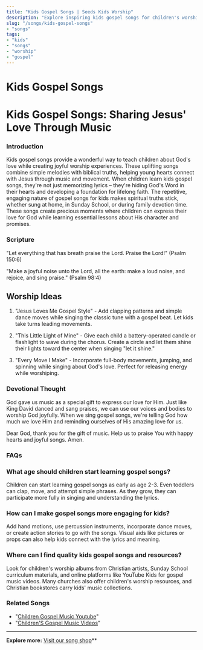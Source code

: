 ```yaml
---
title: "Kids Gospel Songs | Seeds Kids Worship"
description: "Explore inspiring kids gospel songs for children's worship and faith development. Biblical music resources for families and ministry."
slug: "/songs/kids-gospel-songs"
- "songs"
tags:
- "kids"
- "songs"
- "worship"
- "gospel"
---
```


# Kids Gospel Songs

# Kids Gospel Songs: Sharing Jesus' Love Through Music

### Introduction
Kids gospel songs provide a wonderful way to teach children about God's love while creating joyful worship experiences. These uplifting songs combine simple melodies with biblical truths, helping young hearts connect with Jesus through music and movement. When children learn kids gospel songs, they're not just memorizing lyrics – they're hiding God's Word in their hearts and developing a foundation for lifelong faith. The repetitive, engaging nature of gospel songs for kids makes spiritual truths stick, whether sung at home, in Sunday School, or during family devotion time. These songs create precious moments where children can express their love for God while learning essential lessons about His character and promises.

### Scripture
"Let everything that has breath praise the Lord. Praise the Lord!" (Psalm 150:6)

"Make a joyful noise unto the Lord, all the earth: make a loud noise, and rejoice, and sing praise." (Psalm 98:4)

## Worship Ideas
1. "Jesus Loves Me Gospel Style" - Add clapping patterns and simple dance moves while singing the classic tune with a gospel beat. Let kids take turns leading movements.

2. "This Little Light of Mine" - Give each child a battery-operated candle or flashlight to wave during the chorus. Create a circle and let them shine their lights toward the center when singing "let it shine."

3. "Every Move I Make" - Incorporate full-body movements, jumping, and spinning while singing about God's love. Perfect for releasing energy while worshiping.

### Devotional Thought
God gave us music as a special gift to express our love for Him. Just like King David danced and sang praises, we can use our voices and bodies to worship God joyfully. When we sing gospel songs, we're telling God how much we love Him and reminding ourselves of His amazing love for us.

Dear God, thank you for the gift of music. Help us to praise You with happy hearts and joyful songs. Amen.

### FAQs

### What age should children start learning gospel songs?
Children can start learning gospel songs as early as age 2-3. Even toddlers can clap, move, and attempt simple phrases. As they grow, they can participate more fully in singing and understanding the lyrics.

### How can I make gospel songs more engaging for kids?
Add hand motions, use percussion instruments, incorporate dance moves, or create action stories to go with the songs. Visual aids like pictures or props can also help kids connect with the lyrics and meaning.

### Where can I find quality kids gospel songs and resources?
Look for children's worship albums from Christian artists, Sunday School curriculum materials, and online platforms like YouTube Kids for gospel music videos. Many churches also offer children's worship resources, and Christian bookstores carry kids' music collections.

### Related Songs

- "[Children Gospel Music Youtube](/songs/children-gospel-music-youtube/)"
- "[Children'S Gospel Music Videos](/songs/children-s-gospel-music-videos/)"

---

**Explore more:** [Visit our song shop](https://seedskidsworship.com/shop)**

<!-- Schema Markup -->
<script type="application/ld+json">
{
  "@context": "https://schema.org",
  "@type": "MusicRecording",
  "name": "Kids Gospel Songs",
  "byArtist": {
    "@type": "MusicGroup",
    "name": "Seeds Kids Worship"
  },
  "isFamilyFriendly": true,
  "url": "https://seedskidsworship.com/songs/kids-gospel-songs/"
}
</script>